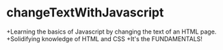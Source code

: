 # changeTextWithJavascript
+Learning the basics of Javascript by changing the text of an HTML page.
+Solidifying knowledge of HTML and CSS
+It's the FUNDAMENTALS!
